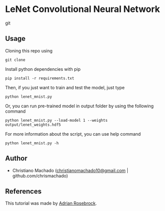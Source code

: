 # LeNet Convolutional Neural Network

git
## Usage

Cloning this repo using
```commandline
git clone 
```

Install python dependencies with pip
```commandline
pip install -r requirements.txt 
```
Then, if you just want to train and test the model, just type
```commandline
python lenet_mnist.py 
```
Or, you can run pre-trained model in output folder by using the following command
```commandline
python lenet_mnist.py --load-model 1 --weights output/lenet_weights.hdf5 
```

For more information about the script, you can use help command
```commandline
python lenet_mnist.py -h 
```

## Author
- Christiano Machado (christianomachado10@gmail.com | github.com/chrismachado)


## References
This tutorial was made by [Adrian Rosebrock](https://www.pyimagesearch.com/2016/08/01/lenet-convolutional-neural-network-in-python/).